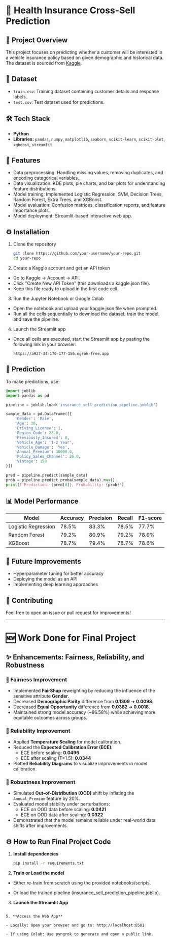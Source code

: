 # 🚀 Health Insurance Cross-Sell Prediction  

## 📌 Project Overview  
This project focuses on predicting whether a customer will be interested in a vehicle insurance policy based on given demographic and historical data. The dataset is sourced from [Kaggle](https://www.kaggle.com/datasets/anmolkumar/health-insurance-cross-sell-prediction).  

## 📁 Dataset  
- `train.csv`: Training dataset containing customer details and response labels.  
- `test.csv`: Test dataset used for predictions.  

## 🛠 Tech Stack  
- **Python**  
- **Libraries:** `pandas`, `numpy`, `matplotlib`, `seaborn`, `scikit-learn`, `scikit-plot`, `xgboost`, `streamlit`  

## 📌 Features  
- Data preprocessing: Handling missing values, removing duplicates, and encoding categorical variables.  
- Data visualization: KDE plots, pie charts, and bar plots for understanding feature distributions.  
- Model training: Implemented Logistic Regression, SVM, Decision Trees, Random Forest, Extra Trees, and XGBoost.  
- Model evaluation: Confusion matrices, classification reports, and feature importance plots.  
- Model deployment: Streamlit-based interactive web app.  

## ⚙️ Installation  
1. Clone the repository  
   ```bash
   git clone https://github.com/your-username/your-repo.git
   cd your-repo
   ```
2. Create a Kaggle account and get an API token
- Go to Kaggle → Account → API.
- Click "Create New API Token" (this downloads a kaggle.json file).
- Keep this file ready to upload in the first code cell.

3. Run the Jupyter Notebook or Google Colab
- Open the notebook and upload your kaggle.json file when prompted.
- Run all the cells sequentially to download the dataset, train the model, and save the pipeline.

4. Launch the Streamlit app
- Once all cells are executed, start the Streamlit app by pasting the following link in your browser:
  ```
  https://a927-34-170-177-156.ngrok-free.app
  ```

## 🚀 Prediction  
To make predictions, use:  
```python
import joblib
import pandas as pd

pipeline = joblib.load('insurance_sell_prediction_pipeline.joblib')

sample_data = pd.DataFrame([{
    'Gender': 'Male',
    'Age': 30,
    'Driving_License': 1,
    'Region_Code': 28.0,
    'Previously_Insured': 0,
    'Vehicle_Age': '1-2 Year',
    'Vehicle_Damage': 'Yes',
    'Annual_Premium': 30000.0,
    'Policy_Sales_Channel': 26.0,
    'Vintage': 150
}])

pred = pipeline.predict(sample_data)
prob = pipeline.predict_proba(sample_data).max()
print(f'Prediction: {pred[0]}, Probability: {prob}')
```

## 📊 Model Performance  
| Model  | Accuracy | Precision | Recall | F1-score |
|--------|----------|-----------|--------|---------|
| Logistic Regression | 78.5% | 83.3% | 78.5% | 77.7% |
| Random Forest | 79.2% | 80.9% | 79.2% | 78.9% |
| XGBoost | 78.7% | 79.4% | 78.7% | 78.6% |

## 📌 Future Improvements  
- Hyperparameter tuning for better accuracy  
- Deploying the model as an API  
- Implementing deep learning approaches  

## 🤝 Contributing  
Feel free to open an issue or pull request for improvements!  


---

# 🆕 Work Done for Final Project

## ✨ Enhancements: Fairness, Reliability, and Robustness

### 🔹 Fairness Improvement
- Implemented **FairShap** reweighting by reducing the influence of the sensitive attribute **Gender**.
- Decreased **Demographic Parity** difference from **0.1309** ➔ **0.0098**.
- Decreased **Equal Opportunity** difference from **0.0382** ➔ **0.0018**.
- Maintained strong model accuracy (~86.58%) while achieving more equitable outcomes across groups.

### 🔹 Reliability Improvement
- Applied **Temperature Scaling** for model calibration.
- Reduced the **Expected Calibration Error (ECE)**:
  - ECE before scaling: **0.0496**
  - ECE after scaling (T=1.5): **0.0344**
- Plotted **Reliability Diagrams** to visualize improvements in model calibration.

### 🔹 Robustness Improvement
- Simulated **Out-of-Distribution (OOD)** shift by inflating the `Annual_Premium` feature by 20%.
- Evaluated model stability under perturbations:
  - ECE on OOD data before scaling: **0.0421**
  - ECE on OOD data after scaling: **0.0322**
- Demonstrated that the model remains reliable under real-world data shifts after improvements.

## ⚙️ How to Run Final Project Code

1. **Install dependencies**
   ```bash
   pip install -r requirements.txt

2. **Train or Load the model**

- Either re-train from scratch using the provided notebooks/scripts.

- Or load the trained pipeline (insurance_sell_prediction_pipeline.joblib).

3. **Launch the Streamlit App**
 ```streamlit run app.py

5. **Access the Web App**

- Locally: Open your browser and go to: http://localhost:8501

- If using Colab: Use pyngrok to generate and open a public link.
